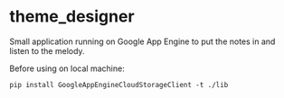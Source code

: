 theme_designer
==============

Small application running on Google App Engine to put the notes in and listen to the melody.

Before using on local machine:
```
pip install GoogleAppEngineCloudStorageClient -t ./lib
```
